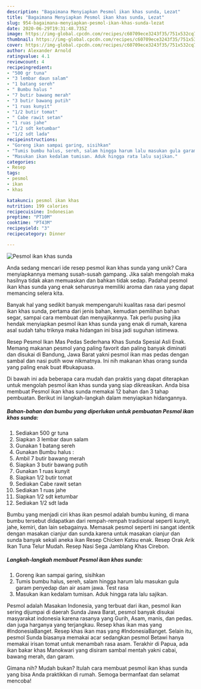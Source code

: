 ```yaml
---
description: "Bagaimana Menyiapkan Pesmol ikan khas sunda, Lezat"
title: "Bagaimana Menyiapkan Pesmol ikan khas sunda, Lezat"
slug: 954-bagaimana-menyiapkan-pesmol-ikan-khas-sunda-lezat
date: 2020-06-29T19:31:48.735Z
image: https://img-global.cpcdn.com/recipes/c60709ece3243f35/751x532cq70/pesmol-ikan-khas-sunda-foto-resep-utama.jpg
thumbnail: https://img-global.cpcdn.com/recipes/c60709ece3243f35/751x532cq70/pesmol-ikan-khas-sunda-foto-resep-utama.jpg
cover: https://img-global.cpcdn.com/recipes/c60709ece3243f35/751x532cq70/pesmol-ikan-khas-sunda-foto-resep-utama.jpg
author: Alexander Arnold
ratingvalue: 4.1
reviewcount: 4
recipeingredient:
- "500 gr tuna"
- "3 lembar daun salam"
- "1 batang sereh"
- " Bumbu halus "
- "7 butir bawang merah"
- "3 butir bawang putih"
- "1 ruas kunyit"
- "1/2 butir tomat"
- " Cabe rawit setan"
- "1 ruas jahe"
- "1/2 sdt ketumbar"
- "1/2 sdt lada"
recipeinstructions:
- "Goreng ikan sampai garing, sisihkan"
- "Tumis bumbu halus, sereh, salam hingga harum lalu masukan gula garam penyedap dan air asam jawa. Test rasa"
- "Masukan ikan kedalam tumisan. Aduk hingga rata lalu sajikan."
categories:
- Resep
tags:
- pesmol
- ikan
- khas

katakunci: pesmol ikan khas 
nutrition: 199 calories
recipecuisine: Indonesian
preptime: "PT10M"
cooktime: "PT43M"
recipeyield: "3"
recipecategory: Dinner

---
```



![Pesmol ikan khas sunda](https://img-global.cpcdn.com/recipes/c60709ece3243f35/751x532cq70/pesmol-ikan-khas-sunda-foto-resep-utama.jpg)

Anda sedang mencari ide resep pesmol ikan khas sunda yang unik? Cara menyiapkannya memang susah-susah gampang. Jika salah mengolah maka hasilnya tidak akan memuaskan dan bahkan tidak sedap. Padahal pesmol ikan khas sunda yang enak seharusnya memiliki aroma dan rasa yang dapat memancing selera kita.

Banyak hal yang sedikit banyak mempengaruhi kualitas rasa dari pesmol ikan khas sunda, pertama dari jenis bahan, kemudian pemilihan bahan segar, sampai cara membuat dan menyajikannya. Tak perlu pusing jika hendak menyiapkan pesmol ikan khas sunda yang enak di rumah, karena asal sudah tahu triknya maka hidangan ini bisa jadi suguhan istimewa.

Resep Pesmol Ikan Mas Pedas Sederhana Khas Sunda Spesial Asli Enak. Memang makanan pesmol yang paling favorit dan paling banyak diminati dan disukai di Bandung, Jawa Barat yakni pesmol ikan mas pedas dengan sambal dan nasi putih wow nikmatnya. Ini nih makanan khas orang sunda yang paling enak buat #bukapuasa.


Di bawah ini ada beberapa cara mudah dan praktis yang dapat diterapkan untuk mengolah pesmol ikan khas sunda yang siap dikreasikan. Anda bisa membuat Pesmol ikan khas sunda memakai 12 bahan dan 3 tahap pembuatan. Berikut ini langkah-langkah dalam menyiapkan hidangannya.

<!--inarticleads1-->

##### Bahan-bahan dan bumbu yang diperlukan untuk pembuatan Pesmol ikan khas sunda:

1. Sediakan 500 gr tuna
1. Siapkan 3 lembar daun salam
1. Gunakan 1 batang sereh
1. Gunakan  Bumbu halus :
1. Ambil 7 butir bawang merah
1. Siapkan 3 butir bawang putih
1. Gunakan 1 ruas kunyit
1. Siapkan 1/2 butir tomat
1. Sediakan  Cabe rawit setan
1. Sediakan 1 ruas jahe
1. Siapkan 1/2 sdt ketumbar
1. Sediakan 1/2 sdt lada


Bumbu yang menjadi ciri khas ikan pesmol adalah bumbu kuning, di mana bumbu tersebut didapatkan dari rempah-rempah tradisional seperti kunyit, jahe, kemiri, dan lain sebagainya. Memasak pesmol seperti ini sangat identik dengan masakan cianjur dan sunda.karena untuk masakan cianjur dan sunda banyak sekali aneka ikan Resep Chicken Katsu enak. Resep Orak Arik Ikan Tuna Telur Mudah. Resep Nasi Sega Jamblang Khas Cirebon. 

<!--inarticleads2-->

##### Langkah-langkah membuat Pesmol ikan khas sunda:

1. Goreng ikan sampai garing, sisihkan
1. Tumis bumbu halus, sereh, salam hingga harum lalu masukan gula garam penyedap dan air asam jawa. Test rasa
1. Masukan ikan kedalam tumisan. Aduk hingga rata lalu sajikan.


Pesmol adalah Masakan Indonesia, yang terbuat dari ikan, pesmol ikan sering dijumpai di daerah Sunda Jawa Barat, pesmol banyak disukai masyarakat indonesia karena rasanya yang Gurih, Asam, manis, dan pedas. dan juga harganya yang terjangkau. Resep khas ikan mas yang #IndonesiaBanget. Resep khas ikan mas yang #IndonesiaBanget. Selain itu, pesmol Sunda biasanya memakai acar sedangkan pesmol Betawi hanya memakai irisan tomat untuk menambah rasa asam. Terakhir di Papua, ada ikan bakar khas Manokwari yang disiram sambal mentah yakni cabai, bawang merah, dan garam. 

Gimana nih? Mudah bukan? Itulah cara membuat pesmol ikan khas sunda yang bisa Anda praktikkan di rumah. Semoga bermanfaat dan selamat mencoba!
